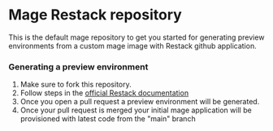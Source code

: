 # Mage Restack repository

This is the default mage repository to get you started for generating preview environments from a custom mage image with Restack github application.

### Generating a preview environment

1. Make sure to fork this repository.
2. Follow steps in the [official Restack documentation](https://www.restack.io/docs/mage)
3. Once you open a pull request a preview environment will be generated.
4. Once your pull request is merged your initial mage application will be provisioned with latest code from the "main" branch

